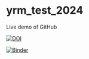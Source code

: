 # yrm_test_2024
Live demo of GitHub

[![DOI](https://sandbox.zenodo.org/badge/811418112.svg)](https://sandbox.zenodo.org/doi/10.5072/zenodo.68546)


[![Binder](https://mybinder.org/badge_logo.svg)](https://mybinder.org/v2/gh/turekme/yrm_test_repo/HEAD)
